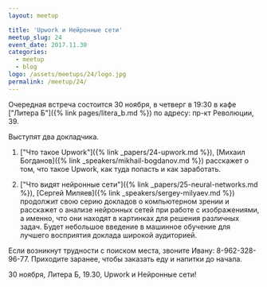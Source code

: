 ```yaml
---
layout: meetup

title: 'Upwork и Нейронные сети'
meetup_slug: 24
event_date: 2017.11.30
categories:
  - meetup
  - blog
logo: /assets/meetups/24/logo.jpg
permalink: /meetup/24/
---
```


Очередная встреча состоится 30 ноября, в четверг в 19:30 в
кафе ["Литера Б"]({% link pages/litera_b.md %}) по адресу: пр-кт Революции, 39.

Выступят два докладчика.

1. ["Что такое Upwork"]({% link _papers/24-upwork.md %}), [Михаил Богданов]({% link _speakers/mikhail-bogdanov.md %}) расскажет о том, что такое Upwork, как туда попасть и как заработать.

2. ["Что видят нейронные сети"]({% link _papers/25-neural-networks.md %}), [Сергей Миляев]({% link _speakers/sergey-milyaev.md %}) продолжит свою серию докладов о компьютерном зрении и расскажет о анализе нейронных сетей при работе с изображениями, а именно, что они находят в картинках для решения различных задач. Будет небольшое введение в машинное обучение для лучшего восприятия доклада широкой аудиторией.

Если возникнут трудности с поиском места, звоните Ивану: 8-962-328-96-77.
Приходите заранее, чтобы заказать еду и напитки до начала.

30 ноября, Литера Б, 19.30, Upwork и Нейронные сети!

